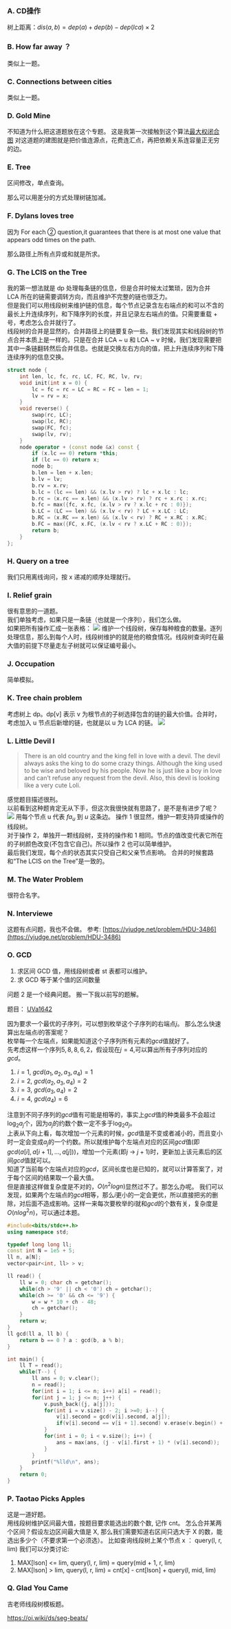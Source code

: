 ### A. CD操作

树上距离：$dis(a,b)=dep(a)+dep(b)-dep(lca)\times 2$

### B. How far away ？

类似上一题。

### C. Connections between cities

类似上一题。

### D. Gold Mine

不知道为什么把这道题放在这个专题。
这是我第一次接触到这个算法[最大权闭合图](https://www.cnblogs.com/wuyiqi/archive/2012/03/12/2391960.html)
对这道题的建图就是把价值连源点，花费连汇点，再把依赖关系连容量正无穷的边。

### E. Tree

区间修改，单点查询。

那么可以用差分的方式处理树链加减。  

### F. Dylans loves tree

因为 For each ② question,it guarantees that there is at most one value that appears odd times on the path.

那么路径上所有点异或和就是所求。

### G. The LCIS on the Tree

我的第一想法就是 dp 处理每条链的信息，但是合并时候太过繁琐，因为合并 LCA 所在的链需要调转方向，而且维护不完整的链也很乏力。  
但是我们可以用线段树来维护链的信息，每个节点记录含左右端点的和可以不含的最长上升连续序列，和下降序列的长度，并且记录左右端点的值。只需要重载 + 号，考虑怎么合并就行了。  
线段树的合并是显然的，合并路径上的链要复杂一些。我们发现其实和线段树的节点合并本质上是一样的。只是在合并 LCA ~ u 和 LCA ~ v 时候，我们发现需要把其中一条链翻转然后合并信息。也就是交换左右方向的值，把上升连续序列和下降连续序列的信息交换。

```cpp
struct node {
    int len, lc, fc, rc, LC, FC, RC, lv, rv;
    void init(int x = 0) {
        lc = fc = rc = LC = RC = FC = len = 1;
        lv = rv = x;
    }
    void reverse() {
        swap(rc, LC);
        swap(lc, RC);
        swap(FC, fc);
        swap(lv, rv);
    }
    node operator + (const node &x) const {
        if (x.lc == 0) return *this;
        if (lc == 0) return x;
        node b;
        b.len = len + x.len;
        b.lv = lv;
        b.rv = x.rv;
        b.lc = (lc == len) && (x.lv > rv) ? lc + x.lc : lc;
        b.rc = (x.rc == x.len) && (x.lv > rv) ? rc + x.rc : x.rc;
        b.fc = max({fc, x.fc, (x.lv > rv ? x.lc + rc : 0)});
        b.LC = (LC == len) && (x.lv < rv) ? LC + x.LC : LC;
        b.RC = (x.RC == x.len) && (x.lv < rv) ? RC + x.RC : x.RC;
        b.FC = max({FC, x.FC, (x.lv < rv ? x.LC + RC : 0)});
        return b;
    }
};
```

### H. Query on a tree

我们只用离线询问，按 x 递减的顺序处理就行。  

### I. Relief grain

很有意思的一道题。  
我们单独考虑，如果只是一条链（也就是一个序列），我们怎么做。  
如果把所有操作汇成一张表格：
![](./H.png)
维护一个线段树，保存每种粮食的数量。逐列处理信息，那么到每个人时，线段树维护的就是他的粮食情况。线段树查询时在最大值的前提下尽量走左子树就可以保证编号最小。

### J. Occupation

简单模拟。

### K. Tree chain problem

考虑树上 dp。dp[v] 表示 v 为根节点的子树选择包含的链的最大价值。合并时，考虑加入 u 节点后新增的链，也就是以 u 为 LCA 的链。
![](./K.png)

### L. Little Devil I

> There is an old country and the king fell in love with a devil. The devil always asks the king to do some crazy things. Although the king used to be wise and beloved by his people. Now he is just like a boy in love and can’t refuse any request from the devil. Also, this devil is looking like a very cute Loli.

感觉题目描述很刑。  
以前看到这种题肯定无从下手，但这次我很快就有思路了，是不是有进步了呢？
![](./Little%20Devil%20I.png)
用每个节点 u 代表 $fa_u$ 到 $u$ 这条边。
操作 1 很显然，维护一颗支持异或操作的线段树。  
对于操作 2，单独开一颗线段树，支持的操作和 1 相同。节点的值改变代表它所在的子树颜色改变(不包含它自己)。所以操作 2 也可以简单维护。  
最后我们发现，每个点的状态其实只受自己和父亲节点影响。
合并的时候套路和“The LCIS on the Tree”是一致的。

### M. The Water Problem

很符合名字。

### N. Interviewe

这题有点问题，我也不会做。
参考: [https://vjudge.net/problem/HDU-3486](https://vjudge.net/problem/HDU-3486)

### O. GCD

1. 求区间 GCD 值，用线段树或者 st 表都可以维护。
2. 求 GCD 等于某个值的区间数量

问题 2 是一个经典问题。
搬一下我以前写的题解。

题目： [UVa1642](https://www.luogu.com.cn/problem/UVA1642)

因为要求一个最优的子序列，可以想到枚举这个子序列的右端点$j$。  那么怎么快速算出左端点$i$的答案呢？  
枚举每一个左端点，如果能知道这个子序列所有元素的$gcd$值就好了。  
先考虑这样一个序列$5,8,8,6,2$，假设现在$j=4$,可以算出所有子序列对应的$gcd$。

1. $i=1$, $gcd(a_1,a_2,a_3,a_4)=1$
2. $i=2$, $gcd(a_2,a_3,a_4)=2$
3. $i=3$, $gcd(a_3,a_4)=2$
4. $i=4$, $gcd(a_4)=6$

注意到不同子序列的$gcd$值有可能是相等的，事实上$gcd$值的种类最多不会超过$\log_2 a_j$个，因为$a_j$的约数个数一定不多于$\log_2 a_j$。  
上表从下向上看，每次增加一个元素的时候，$gcd$值是不变或者减小的，而且变小时一定会变成$a_j$的一个约数。所以就维护每个左端点对应的区间$gcd$值(即$gcd(a[i],a[i+1],...,a[j])$)，增加一个元素(即$j$ -> $j+1$)时，更新加上该元素后的区间$gcd$值就可以。  
知道了当前每个左端点对应的$gcd$，区间长度也是已知的，就可以计算答案了，对于每个区间的结果取一个最大值。  
但是直接这样做复杂度是不对的，$O(n^2log n)$显然过不了。那怎么办呢。
我们可以发现，如果两个左端点的$gcd$相等，那么$i$更小的一定会更优，所以直接把劣的删除，对后面不造成影响。这样一来每次要枚举的$i$就和$gcd$的个数有关，复杂度是$O(nlog^2 n)$，可以通过本题。

```cpp
#include<bits/stdc++.h>
using namespace std;

typedef long long ll;
const int N = 1e5 + 5;
ll n, a[N];
vector<pair<int, ll> > v;

ll read() {
    ll w = 0; char ch = getchar();
    while(ch > '9' || ch < '0') ch = getchar();
    while(ch >= '0' && ch <= '9') {
        w = w * 10 + ch - 48;
        ch = getchar();
    }
    return w;
}
ll gcd(ll a, ll b) {
    return b == 0 ? a : gcd(b, a % b);
}

int main() {
    ll T = read();
    while(T--) {
        ll ans = 0; v.clear();
        n = read();
        for(int i = 1; i <= n; i++) a[i] = read();
        for(int j = 1; j <= n; j++) {
            v.push_back({j, a[j]});
            for(int i = v.size() - 2; i >=0; i--) {
                v[i].second = gcd(v[i].second, a[j]);
                if(v[i].second == v[i + 1].second) v.erase(v.begin() + i + 1);
            }
            for(int i = 0; i < v.size(); i++) {
                ans = max(ans, (j - v[i].first + 1) * (v[i].second));
            }
        }
        printf("%lld\n", ans);
    }
    return 0;
}
```

### P. Taotao Picks Apples

这是一道好题。  
用线段树维护区间最大值，按题目要求能选出的数个数, 记作 cnt。
怎么合并某两个区间？假设左边区间最大值是 X, 那么我们需要知道右区间只选大于 X 的数，能选出多少个（不要求第一个必须选）。
比如查询线段树上某个节点 x ： query(l, r, lim)
我们可以分类讨论: 

1. MAX[lson] <= lim, query(l, r, lim) = query(mid + 1, r, lim)
2. MAX[lson] > lim, query(l, r, lim) = cnt[x] - cnt[lson] + query(l, mid, lim)

### Q. Glad You Came

吉老师线段树模板题。 

https://oi.wiki/ds/seg-beats/
